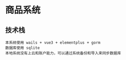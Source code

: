 # 商品系统

##  技术栈
    
    本系统使用 wails + vue3 + elementplus + gorm
    数据库使用 sqlite 
    本地系统没有上云和账户能力，可以通过系统备份和导入来同步数据库
   


